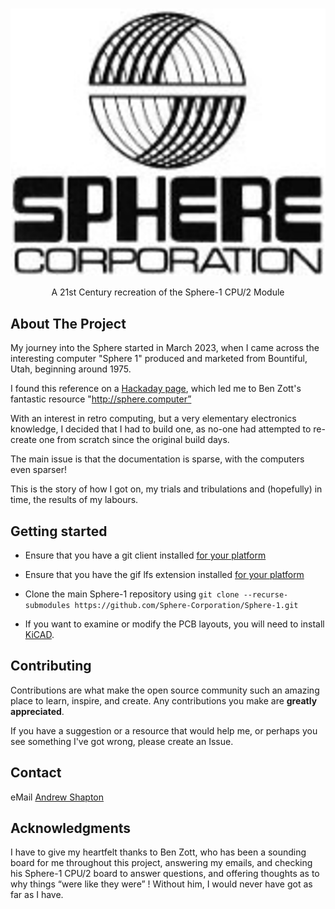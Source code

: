 <!-- PROJECT LOGO -->
<br />

![Sphere-1 Corporation](sphere-corporation.png)

  <p align="center">
    A 21st Century recreation of the Sphere-1 CPU/2 Module
      </p>
</div>

<!-- ABOUT THE PROJECT -->
## About The Project

My journey into the Sphere started in March 2023, when I came across the interesting computer "Sphere 1" produced and marketed from Bountiful, Utah, beginning around 1975.

I found this reference on a [Hackaday page](https://hackaday.com/2023/03/11/a-love-letter-to-the-sphere-computer/), which led me to Ben Zott's fantastic resource "http://sphere.computer”

With an interest in retro computing, but a very elementary electronics knowledge, I decided that I had to build one, as no-one had attempted to re-create one from scratch since the original build days.

The main issue is that the documentation is sparse, with the computers even sparser!

This is the story of how I got on, my trials and tribulations and (hopefully) in time, the results of my labours.

<!-- INSTRUCTIONS -->

## Getting started

- Ensure that you have a git client installed [for your platform](https://git-scm.com)
- Ensure that you have the gif lfs extension installed [for your platform](https://git-lfs.com)
- Clone the main Sphere-1 repository using
  `git clone --recurse-submodules https://github.com/Sphere-Corporation/Sphere-1.git`

- If you want to examine or modify the PCB layouts, you will need to install [KiCAD](kicad.org).
  

<!-- CONTRIBUTING -->

## Contributing

Contributions are what make the open source community such an amazing place to learn, inspire, and create. Any contributions you make are **greatly appreciated**.

If you have a suggestion or a resource that would help me, or perhaps you see something I've got wrong, please create an Issue. 


<!-- LICENSE 
## License

Distributed under the MIT License. See `LICENSE.txt` for more information.
-->

<!-- CONTACT -->
## Contact

eMail [Andrew Shapton](mailto:alshapton@gmail.com)


<!-- ACKNOWLEDGMENTS -->
## Acknowledgments

I have to give my heartfelt thanks to Ben Zott, who has been a sounding board for me throughout this project, answering my emails, and checking his Sphere-1 CPU/2 board to answer questions, and offering thoughts as to why things “were like they were” ! Without him, I would never have got as far as I have.




<!-- MARKDOWN LINKS & IMAGES -->
<!-- https://www.markdownguide.org/basic-syntax/#reference-style-links -->

[sphere-corporation-logo]: sphere-corporation.png
